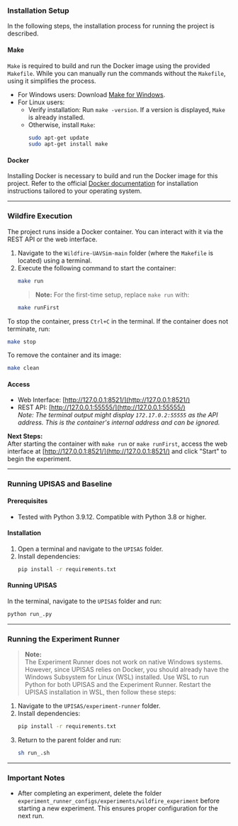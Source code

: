 ### Installation Setup

In the following steps, the installation process for running the project is described.

#### Make

`Make` is required to build and run the Docker image using the provided `Makefile`. While you can manually run the commands without the `Makefile`, using it simplifies the process.

- For Windows users: Download [Make for Windows](https://gnuwin32.sourceforge.net/packages/make.htm).
- For Linux users:
  - Verify installation: Run `make -version`. If a version is displayed, `Make` is already installed.
  - Otherwise, install `Make`:
    ```bash
    sudo apt-get update
    sudo apt-get install make
    ```

#### Docker

Installing Docker is necessary to build and run the Docker image for this project. Refer to the official [Docker documentation](https://docs.docker.com/get-started/get-docker/) for installation instructions tailored to your operating system.

---

### Wildfire Execution

The project runs inside a Docker container. You can interact with it via the REST API or the web interface.

1. Navigate to the `Wildfire-UAVSim-main` folder (where the `Makefile` is located) using a terminal.
2. Execute the following command to start the container:
   ```bash
   make run
   ```
   > **Note:** For the first-time setup, replace `make run` with:
   ```bash
   make runFirst
   ```

To stop the container, press `Ctrl+C` in the terminal. If the container does not terminate, run:
```bash
make stop
```

To remove the container and its image:
```bash
make clean
```

#### Access

- Web Interface: [http://127.0.0.1:8521/](http://127.0.0.1:8521/)
- REST API: [http://127.0.0.1:55555/](http://127.0.0.1:55555/)  
  _Note: The terminal output might display `172.17.0.2:55555` as the API address. This is the container's internal address and can be ignored._

**Next Steps:**  
After starting the container with `make run` or `make runFirst`, access the web interface at [http://127.0.0.1:8521/](http://127.0.0.1:8521/) and click "Start" to begin the experiment.

---

### Running UPISAS and Baseline

#### Prerequisites

- Tested with Python 3.9.12. Compatible with Python 3.8 or higher.

#### Installation

1. Open a terminal and navigate to the `UPISAS` folder.
2. Install dependencies:
   ```bash
   pip install -r requirements.txt
   ```

#### Running UPISAS

In the terminal, navigate to the `UPISAS` folder and run:
```bash
python run_.py
```

---

### Running the Experiment Runner

> **Note:**  
> The Experiment Runner does not work on native Windows systems. However, since UPISAS relies on Docker, you should already have the Windows Subsystem for Linux (WSL) installed. Use WSL to run Python for both UPISAS and the Experiment Runner. Restart the UPISAS installation in WSL, then follow these steps:

1. Navigate to the `UPISAS/experiment-runner` folder.
2. Install dependencies:
   ```bash
   pip install -r requirements.txt
   ```
3. Return to the parent folder and run:
   ```bash
   sh run_.sh
   ```

---

### Important Notes

- After completing an experiment, delete the folder `experiment_runner_configs/experiments/wildfire_experiment` before starting a new experiment. This ensures proper configuration for the next run.
